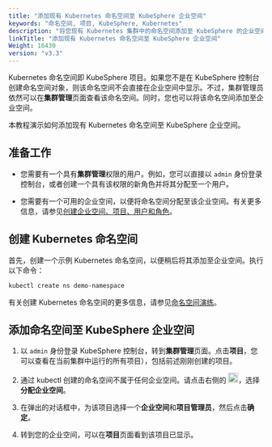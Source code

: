 ```yaml
---
title: "添加现有 Kubernetes 命名空间至 KubeSphere 企业空间"
keywords: "命名空间, 项目, KubeSphere, Kubernetes"
description: "将您现有 Kubernetes 集群中的命名空间添加至 KubeSphere 的企业空间。"
linkTitle: "添加现有 Kubernetes 命名空间至 KubeSphere 企业空间"
Weight: 16430
version: "v3.3"
---
```


Kubernetes 命名空间即 KubeSphere 项目。如果您不是在 KubeSphere 控制台创建命名空间对象，则该命名空间不会直接在企业空间中显示。不过，集群管理员依然可以在**集群管理**页面查看该命名空间。同时，您也可以将该命名空间添加至企业空间。

本教程演示如何添加现有 Kubernetes 命名空间至 KubeSphere 企业空间。

## 准备工作

- 您需要有一个具有**集群管理**权限的用户。例如，您可以直接以 `admin` 身份登录控制台，或者创建一个具有该权限的新角色并将其分配至一个用户。

- 您需要有一个可用的企业空间，以便将命名空间分配至该企业空间。有关更多信息，请参见[创建企业空间、项目、用户和角色](../../../quick-start/create-workspace-and-project/)。

## 创建 Kubernetes 命名空间

首先，创建一个示例 Kubernetes 命名空间，以便稍后将其添加至企业空间。执行以下命令：

```bash
kubectl create ns demo-namespace
```

有关创建 Kubernetes 命名空间的更多信息，请参见[命名空间演练](https://kubernetes.io/zh/docs/tasks/administer-cluster/namespaces-walkthrough/)。

## 添加命名空间至 KubeSphere 企业空间

1. 以 `admin` 身份登录 KubeSphere 控制台，转到**集群管理**页面。点击**项目**，您可以查看在当前集群中运行的所有项目），包括前述刚刚创建的项目。

2. 通过 kubectl 创建的命名空间不属于任何企业空间。请点击右侧的 <img src="/images/docs/v3.x/zh-cn/faq/access-control-and-account-management/add-kubernetes-namespace-to-kubesphere-workspace/three-dots.png" height="20px">，选择**分配企业空间**。

3. 在弹出的对话框中，为该项目选择一个**企业空间**和**项目管理员**，然后点击**确定**。

4. 转到您的企业空间，可以在**项目**页面看到该项目已显示。

